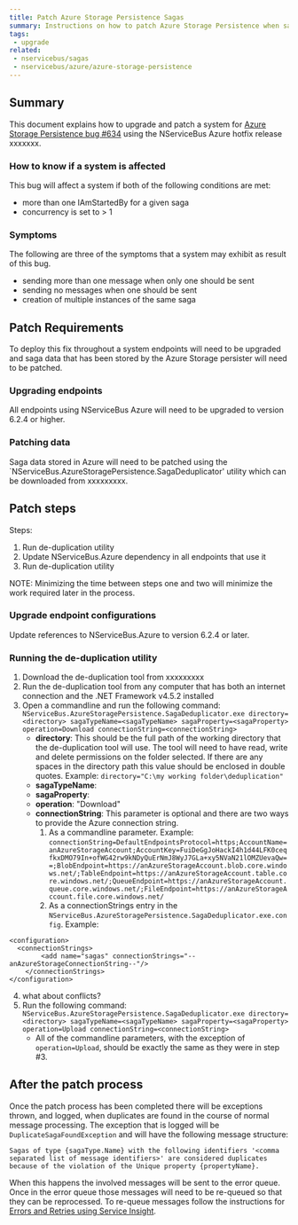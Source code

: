 ```yaml
---
title: Patch Azure Storage Persistence Sagas
summary: Instructions on how to patch Azure Storage Persistence when saga duplication occurs.
tags:
 - upgrade
related:
 - nservicebus/sagas
 - nservicebus/azure/azure-storage-persistence
---
```


## Summary

This document explains how to upgrade and patch a system for [Azure Storage Persistence bug #634](https://github.com/Particular/PlatformDevelopment/issues/634) using the NServiceBus Azure hotfix release xxxxxxx.

### How to know if a system is affected
This bug will affect a system if both of the following conditions are met:
- more than one IAmStartedBy<T> for a given saga
- concurrency is set to > 1

### Symptoms
The following are three of the symptoms that a system may exhibit as result of this bug.
- sending more than one message when only one should be sent
- sending no messages when one should be sent
- creation of multiple instances of the same saga

## Patch Requirements
To deploy this fix throughout a system endpoints will need to be upgraded and saga data that has been stored by the Azure Storage persister will need to be patched.

### Upgrading endpoints

All endpoints using NServiceBus Azure will need to be upgraded to version 6.2.4 or higher.

### Patching data
Saga data stored in Azure will need to be patched using the `NServiceBus.AzureStoragePersistence.SagaDeduplicator' utility which can be downloaded from xxxxxxxxx.


## Patch steps

Steps:
1. Run de-duplication utility
2. Update NServiceBus.Azure dependency in all endpoints that use it
3. Run de-duplication utility


NOTE: Minimizing the time between steps one and two will minimize the work required later in the process.

### Upgrade endpoint configurations
Update references to NServiceBus.Azure to version 6.2.4 or later.

### Running the de-duplication utility
1. Download the de-duplication tool from xxxxxxxxx
2. Run the de-duplication tool from any computer that has both an internet connection and the .NET Framework v4.5.2 installed
3. Open a commandline and run the following command: `NServiceBus.AzureStoragePersistence.SagaDeduplicator.exe directory=<directory> sagaTypeName=<sagaTypeName> sagaProperty=<sagaProperty> operation=Download connectionString=<connectionString>`
	- **directory**: This should be the full path of the working directory that the de-duplication tool will use. The tool will need to have read, write and delete permissions on the folder selected. If there are any spaces in the directory path this value should be enclosed in double quotes. Example: `directory="C:\my working folder\deduplication"`
	- **sagaTypeName**:
	- **sagaProperty**:
	- **operation**: "Download"
	- **connectionString**: This parameter is optional and there are two ways to provide the Azure connection string.
		1. As a commandline parameter. Example: `connectionString=DefaultEndpointsProtocol=https;AccountName=anAzureStorageAccount;AccountKey=FuiDeGgJoHackI4h1d44LFK0ceqfkxDMO79In+ofWG42rw9kNDyQuErNmJ8WyJ7GLa+xy5NVaN21lOMZUevaQw==;BlobEndpoint=https://anAzureStorageAccount.blob.core.windows.net/;TableEndpoint=https://anAzureStorageAccount.table.core.windows.net/;QueueEndpoint=https://anAzureStorageAccount.queue.core.windows.net/;FileEndpoint=https://anAzureStorageAccount.file.core.windows.net/`
		2. As a connectionStrings entry in the `NServiceBus.AzureStoragePersistence.SagaDeduplicator.exe.config`. Example:  
```		
<configuration>  
  <connectionStrings>  
		<add name="sagas" connectionStrings="--anAzureStorageConnectionString--"/>  
	</connectionStrings> 
</configuration>
```
4. what about conflicts?
5. Run the following command: `NServiceBus.AzureStoragePersistence.SagaDeduplicator.exe directory=<directory> sagaTypeName=<sagaTypeName> sagaProperty=<sagaProperty> operation=Upload connectionString=<connectionString>`
	- All of the commandline parameters, with the exception of `operation=Upload`, should be exactly the same as they were in step #3.


## After the patch process
Once the patch process has been completed there will be exceptions thrown, and logged, when duplicates are found in the course of normal message processing. The exception that is logged will be `DuplicateSagaFoundException` and will have the following message structure:

	Sagas of type {sagaType.Name} with the following identifiers '<comma separated list of message identifiers>' are considered duplicates because of the violation of the Unique property {propertyName}.

When this happens the involved messages will be sent to the error queue. Once in the error queue those messages will need to be re-queued so that they can be reprocessed. To re-queue messages follow the instructions for [Errors and Retries using Service Insight](/serviceinsight/#errors-and-retries).